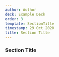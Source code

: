 ```yaml
---
author: Author
deck: Example Deck
order: 3
template: SectionTitle
timestamp: 29 Oct 2020
title: Section Title
---
```


### Section Title
